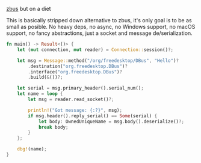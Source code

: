 [zbus](https://github.com/dbus2/zbus/tree/main) but on a diet

This is basically stripped down alternative to zbus, it's only goal is to be as small as posible. No heavy deps, no async, no Windows support, no macOS support, no fancy abstractions, just a socket and message de/serialization.

```rs
fn main() -> Result<()> {
    let (mut connection, mut reader) = Connection::session()?;

    let msg = Message::method("/org/freedesktop/DBus", "Hello")?
        .destination("org.freedesktop.DBus")?
        .interface("org.freedesktop.DBus")?
        .build(&())?;

    let serial = msg.primary_header().serial_num();
    let name = loop {
        let msg = reader.read_socket()?;

        println!("Got message: {:?}", msg);
        if msg.header().reply_serial() == Some(serial) {
            let body: OwnedUniqueName = msg.body().deserialize()?;
            break body;
        }
    };

    dbg!(name);
}
```
